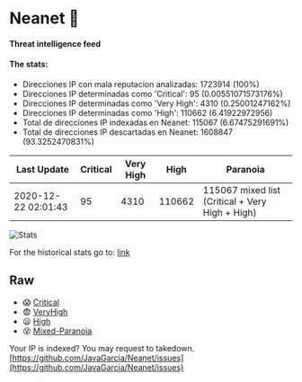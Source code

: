 # Neanet :hocho:
#### Threat intelligence feed
#### The stats:

- Direcciones IP con mala reputacion analizadas: 1723914 (100%)
- Direcciones IP determinadas como 'Critical':  95 (0.00551071573176%)
- Direcciones IP determinadas como 'Very High':  4310 (0.25001247162%)
- Direcciones IP determinadas como 'High':  110662 (6.41922972956)
- Total de direcciones IP indexadas en Neanet:  115067 (6.67475291691%)
- Total de direcciones IP descartadas en Neanet:  1608847 (93.3252470831%)

| Last Update | Critical | Very High | High | Paranoia |
| --- | --- | --- | --- | --- |
| 2020-12-22 02:01:43 | 95 | 4310 | 110662 | 115067 mixed list (Critical + Very High + High)|

![Stats](https://docs.google.com/spreadsheets/d/e/2PACX-1vSnaNMIXVabIpDJjufMlzH7poXnshF3mgd8Is1g9ytUEzVsP5my4Trn8f-xkoLLQ38xpL3HtmUexLo6/pubchart?oid=501124687&format=image)

For the historical stats go to: [link](/stats.csv)
## Raw
- :scream: [Critical](https://raw.githubusercontent.com/JavaGarcia/Neanet/master/blacklists/neanet_critical.txt)
- :fearful: [VeryHigh](https://raw.githubusercontent.com/JavaGarcia/Neanet/master/blacklists/neanet_veryHigh.txtt)
- :frowning: [High](https://raw.githubusercontent.com/JavaGarcia/Neanet/master/blacklists/neanet_high.txt)
- :dizzy_face: [Mixed-Paranoia](https://raw.githubusercontent.com/JavaGarcia/Neanet/master/blacklists/neanet_all.txt)


Your IP is indexed? You may request to takedown. [https://github.com/JavaGarcia/Neanet/issues](https://github.com/JavaGarcia/Neanet/issues)



































































































































































































































































































































































































































































































































































































































































































































































































































































































































































































































































































































































































































































































































































































































































































































































































































































































































































































































































































































































































































































































































































































































































































































































































































































































































































































































































































































































































































































































































































































































































